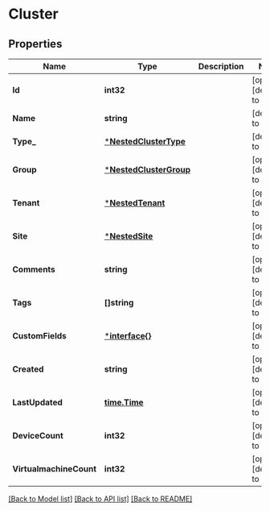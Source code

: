# Cluster

## Properties
Name | Type | Description | Notes
------------ | ------------- | ------------- | -------------
**Id** | **int32** |  | [optional] [default to null]
**Name** | **string** |  | [default to null]
**Type_** | [***NestedClusterType**](NestedClusterType.md) |  | [default to null]
**Group** | [***NestedClusterGroup**](NestedClusterGroup.md) |  | [optional] [default to null]
**Tenant** | [***NestedTenant**](NestedTenant.md) |  | [optional] [default to null]
**Site** | [***NestedSite**](NestedSite.md) |  | [optional] [default to null]
**Comments** | **string** |  | [optional] [default to null]
**Tags** | **[]string** |  | [optional] [default to null]
**CustomFields** | [***interface{}**](interface{}.md) |  | [optional] [default to null]
**Created** | **string** |  | [optional] [default to null]
**LastUpdated** | [**time.Time**](time.Time.md) |  | [optional] [default to null]
**DeviceCount** | **int32** |  | [optional] [default to null]
**VirtualmachineCount** | **int32** |  | [optional] [default to null]

[[Back to Model list]](../README.md#documentation-for-models) [[Back to API list]](../README.md#documentation-for-api-endpoints) [[Back to README]](../README.md)


